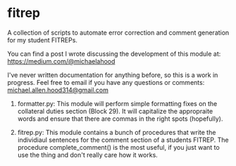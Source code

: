 fitrep
======

A collection of scripts to automate error correction and comment generation for my student FITREPs.

You can find a post I wrote discussing the development of this module at: https://medium.com/@michaelahood

I've never written documentation for anything before, so this is a work in progress.  Feel free to email if you have any questions or comments: michael.allen.hood314@gmail.com

1.  formatter.py:
This module will perform simple formatting fixes on the collateral duties section (Block 29).  It will capitalize the appropraite words and ensure that there are commas in the right spots (hopefully).

2.  fitrep.py:
This module contains a bunch of procedures that write the individiaul sentences for the comment section of a students FITREP.  The procedure complete_comment() is the most useful, if you just want to use the thing and don't really care how it works.

